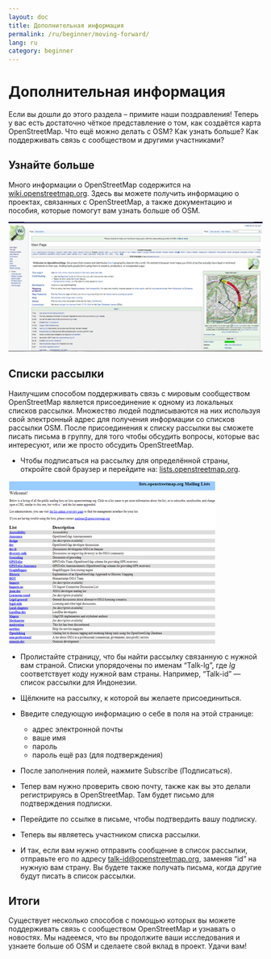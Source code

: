 ```yaml
---
layout: doc
title: Дополнительная информация
permalink: /ru/beginner/moving-forward/
lang: ru
category: beginner
---
```


Дополнительная информация
=========================

Если вы дошли до этого раздела – примите наши поздравления! Теперь у вас есть
достаточно чёткое представление о том, как создаётся карта OpenStreetMap. Что
ещё можно делать с OSM? Как узнать больше? Как поддерживать связь с сообществом
и другими участниками?

Узнайте больше
--------------

Много информации о OpenStreetMap содержится на
[wiki.openstreetmap.org](http://wiki.openstreetmap.org/). Здесь вы можете
получить информацию о проектах, связанных с OpenStreetMap, а также документацию
и пособия, которые помогут вам узнать больше об OSM.

![Wiki][]

<!-- also more info on this site once it is prepared -->

Списки рассылки
---------------

Наилучшим способом поддерживать связь с мировым сообществом OpenStreetMap является присоединение к одному из локальных списков рассылки. Множество людей подписываются на них используя свой электронный адрес для получения информации со списков рассылки OSM. После присоединения к списку рассылки вы сможете писать письма в группу, для того чтобы обсудить вопросы, которые вас интересуют, или же просто обсудить OpenStreetMap.

- Чтобы подписаться на рассылку для определённой страны, откройте свой браузер
  и перейдите на: [lists.openstreetmap.org](http://lists.openstreetmap.org/).

![Mailing list][]

- Пролистайте страницу, что бы найти рассылку связанную с нужной вам страной.
  Списки упорядочены по именам “Talk-lg”, где _lg_ соответствует коду нужной
  вам страны. Например, “Talk-id” — список рассылки для Индонезии.
- Щёлкните на рассылку, к которой вы желаете присоединиться.
- Введите следующую информацию о себе в поля на этой странице:

    -   адрес электронной почты
    -   ваше имя
    -   пароль
    -   пароль ещё раз (для подтверждения)

- После заполнения полей, нажмите Subscribe (Подписаться).
- Тепер вам нужно проверить свою почту, также как вы это делали регистрируясь в
  OpenStreetMap. Там будет письмо для подтверждения подписки.
- Перейдите по ссылке в письме, чтобы подтвердить вашу подписку.
- Теперь вы являетесь участником списка рассылки.
- И так, если вам нужно отправить сообщение в список рассылки, отправьте его по
  адресу [talk-id@openstreetmap.org](mailto:talk-id@openstreetmap.org), заменяя
  “id” на нужную вам страну. Вы будете также получать письма, когда другие
  будут писать в список рассылки.

<!-- maybe expand and put this back later
MapOSMatic
----------

One such project is called MapOSMatic, which you can access through your
internet browser at [maposmatic.org](http://www.maposmatic.org/). This
is a simple tool for printing a map of any area you choose. It will
automatically create the map, along with a grid over the map, and an
index of locations that are included in the area.

![MapOSMatic][]
-->

Итоги
-----

Существует несколько способов с помощью которых вы можете поддерживать связь с
сообществом OpenStreetMap и узнавать о новостях. Мы надеемся, что вы продолжите
ваши исследования и узнаете больше об OSM и сделаете свой вклад
в проект. Удачи вам!

[MapOSMatic]: /images/en/beginner/08_moving-forward/en_beg_08_moving-forward_image00_maposmatic-homepage.png
[Wiki]: /images/en/beginner/08_moving-forward/en_beg_08_moving-forward_image01_osm-wiki.png
[Mailing list]: /images/en/beginner/08_moving-forward/en_beg_08_moving-forward_image02_osm-mailing-lists.png
